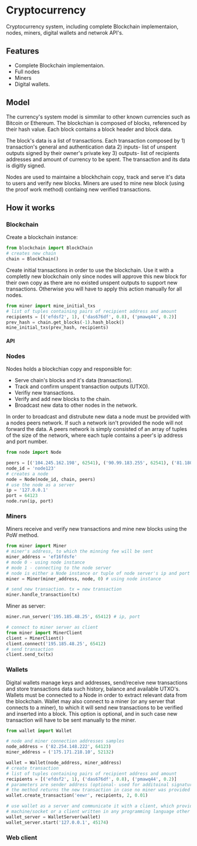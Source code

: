 # Cryptocurrency
Cryptocurrency system, including complete Blockchain implementaion, nodes, miners, digital wallets and netwrok API's.

## Features
* Complete Blockchain implementaion.
* Full nodes
* Miners
* Digital wallets.

## Model
The currency's system model is simmilar to other known currencies such as Bitcoin or Ethereum.
The blockchian is composed of blocks, referenced by their hash value. Each block contains a block header and block data. 

The block's data is a list of transactions. Each transaction composed by 1) transaction's general and authentication data 2) inputs- list of unspent outputs signed by their owner's private key 3) outputs- list of recipients addresses and amount of currency to be spent. The transaction and its data is digitly signed.

Nodes are used to maintaine a blockhchain copy, track and serve it's data to users and verify new blocks. Miners are used to mine new block (using the proof work method) contiaing new verified transactions.

## How it works
### Blockchain
Create a blockchain instance:
```Python
from blockchain import BlockChain
# creates new chain
chain = BlockChain()
```
Create initial transactions in order to use the blockchain. Use it with a completly new blockchain only since nodes will approve this new block for their own copy as there are no existed unspent outputs to support new transactions. Otherwise you will have to apply this action manually for all nodes.
```Python
from miner import mine_initial_txs
# list of tuples containing pairs of recipient address and amount
recipients = [('efdsf2', 1), ('das676df', 0.8), ('pmawq44', 0.2)]
prev_hash = chain.get_blocks(-1).hash_block()
mine_initial_txs(prev_hash, recipients)
```
#### API
### Nodes
Nodes holds a blockchian copy and responsible for: 
* Serve chain's blocks and it's data (transactions).
* Track and confirm unspent transaction outputs (UTXO).
* Verifiy new transactions.
* Verify and add new blocks to the chain.
* Broadcast new data to other nodes in the network.

In order to broadcast and distrubute new data a node must be provided with a nodes peers network. If such a network isn't provided the node will not forward the data.
A peers network is simply consisted of an array of tuples of the size of the network, where each tuple contains a peer's ip address and port number.
```Python
from node import Node

peers = [('104.245.162.198', 62541), ('90.99.183.255', 62541), ('81.180.92.198', 61380)]
node_id = 'node123'
# creates a node
node = Node(node_id, chain, peers)
# use the node as a server
ip = '127.0.0.1'
port = 64123
node.run(ip, port)
```
### Miners
Miners receive and verify new transactions and mine new blocks using the PoW method.
```Python
from miner import Miner
# miner's address, to which the minning fee will be sent 
miner_address = 'ef16fdsfe'
# mode 0 - using node instance
# mode 1 - connecting to the node server
# node is either a Node instance or tuple of node server's ip and port
miner = Miner(miner_address, node, 0) # using node instance

# send new transaction. tx = new transaction
miner.handle_transaction(tx)
```
Miner as server:
```Python
miner.run_server('195.185.48.25', 65412) # ip, port

# connect to miner server as client
from miner import MinerClient
client = MinerClient()
client.connect('195.185.48.25', 65412)
# send transaction
client.send_tx(tx)
```
### Wallets
Digital wallets manage keys and addresses, send/receive new transactions and store transactions data such history, balance and available UTXO's. Wallets must be connected to a Node in order to extract relevant data from the blockchain. Wallet may also connect to a miner (or any server that connects to a miner), to which it will send new transactions to be verified and inserted into a block. This option is optional, and in such case new transaction will have to be sent manually to the miner.
```Python
from wallet import Wallet

# node and miner connection addresses samples
node_address = ('82.254.148.222', 64123)
miner_address = ('175.171.218.10', 52132)

wallet = Wallet(node_address, miner_address)
# create transaction
# list of tuples containing pairs of recipient address and amount
recipients = [('efdsf2', 1), ('das676df', 0.8), ('pmawq44', 0.2)]
# parameters are sender address (optional- used for additoinal signature), recipients list, total amount and miners fee
# the method returns the new transaction in case no miner was provided
wallet.create_transaction('eewr', recipients, 2, 0.01)

# use wallet as a server and communicate it with a client, which provides the capability to use it from another 
# machine/socket or a client written in any programming language other than python.
wallet_server = WalletServer(wallet)
wallet_server.start('127.0.0.1', 45174)
```
### Web client
